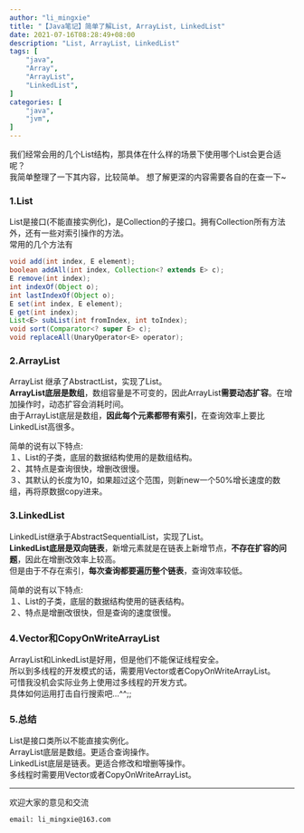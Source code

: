 ```yaml
---
author: "li_mingxie"
title: "【Java笔记】简单了解List, ArrayList, LinkedList"
date: 2021-07-16T08:28:49+08:00
description: "List, ArrayList, LinkedList"
tags: [
    "java",
    "Array",
    "ArrayList",
    "LinkedList",
]
categories: [
    "java",
    "jvm",
]
---
```


我们经常会用的几个List结构，那具体在什么样的场景下使用哪个List会更合适呢？<!--more-->  
我简单整理了一下其内容，比较简单。 想了解更深的内容需要各自的在查一下~  

### 1.List

List是接口(不能直接实例化)，是Collection的子接口。拥有Collection所有方法外，还有一些对索引操作的方法。  
常用的几个方法有  

```java
void add(int index, E element);
boolean addAll(int index, Collection<? extends E> c);
E remove(int index);
int indexOf(Object o);
int lastIndexOf(Object o);
E set(int index, E element);
E get(int index);
List<E> subList(int fromIndex, int toIndex);
void sort(Comparator<? super E> c);
void replaceAll(UnaryOperator<E> operator);
```

### 2.ArrayList

ArrayList 继承了AbstractList，实现了List。  
**ArrayList底层是数组**，数组容量是不可变的，因此ArrayList**需要动态扩容**。在增加操作时，动态扩容会消耗时间。  
由于ArrayList底层是数组，**因此每个元素都带有索引**，在查询效率上要比LinkedList高很多。  

简单的说有以下特点:  
１、List的子类，底层的数据结构使用的是数组结构。  
２、其特点是查询很快，增删改很慢。  
３、其默认的长度为10，如果超过这个范围，则新new一个50%增长速度的数组，再将原数据copy进来。  

### 3.LinkedList

LinkedList继承于AbstractSequentialList，实现了List。  
**LinkedList底层是双向链表**，新增元素就是在链表上新增节点，**不存在扩容的问题**，因此在增删改效率上较高。  
但是由于不存在索引，**每次查询都要遍历整个链表**，查询效率较低。  

简单的说有以下特点:  
１、List的子类，底层的数据结构使用的链表结构。  
２、特点是增删改很快，但是查询的速度很慢。  

### 4.Vector和CopyOnWriteArrayList

ArrayList和LinkedList是好用，但是他们不能保证线程安全。  
所以到多线程的开发模式的话，需要用Vector或者CopyOnWriteArrayList。  
可惜我没机会实际业务上使用过多线程的开发方式。  
具体如何运用打击自行搜索吧...^^;;  

### 5.总结

List是接口类所以不能直接实例化。  
ArrayList底层是数组。更适合查询操作。  
LinkedList底层是链表。更适合修改和增删等操作。  
多线程时需要用Vector或者CopyOnWriteArrayList。  

----------------------------------------------
欢迎大家的意见和交流

`email: li_mingxie@163.com`